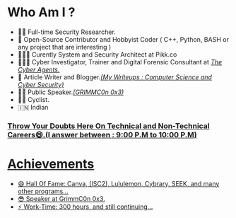 # Who Am I ? 

- 👨‍💻 Full-time Security Researcher.
- 🌱 Open-Source Contributor and Hobbyist Coder ( C++, Python, BASH or any project that are interesting )
- 🧑🏾‍💻 Curently System and Security Architect at Pikk.co
- 🕵🏻‍♀️ Cyber Investigator, Trainer and Digital Forensic Consultant at <a href = "https://techagents.in/index.php/team1/">_The Cyber Agents._</a>
- 👯 Article Writer and Blogger.<a href = "https://fardeenahmed410.medium.com/">_(My Writeups : Computer Science and Cyber Security)_</a>
- 🤵🏻 Public Speaker.<a href = "https://www.grimm-co.com/grimmcon-0x3-speakers">_(GRIMMC0n 0x3)_</a>
- 🚴🏿 Cyclist.
- 🇮🇳   Indian

 <h3> <a href = "https://www.quora.com/q/xutlhmgrwldfziek?invite_code=eYwiDitSr01ZP73W6oGS">Throw Your Doubts Here On Technical and Non-Technical Careers😄.(I answer between : 9:00 P.M to 10:00 P.M) </h3>

# Achievements
- 😄 Hall Of Fame: Canva, (ISC2), Lululemon, Cybrary, SEEK, and many other programs...
- 😎 Speaker at GrimmC0n 0x3.
- ⚡ Work-Time: 300 hours, and still continuing...


  
